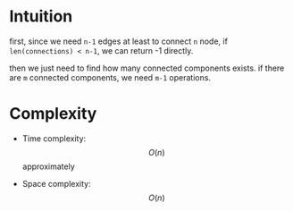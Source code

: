 # Intuition
first, since we need `n-1` edges at least to connect `n` node, if `len(connections) < n-1`, we can return -1 directly.

then we just need to find how many connected components exists.
if there are `m` connected components, we need `m-1` operations.

# Complexity
- Time complexity:
$$O(n)$$ approximately

- Space complexity:
$$O(n)$$
